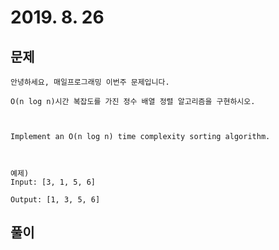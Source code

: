 # 2019. 8. 26

## 문제
```
안녕하세요, 매일프로그래밍 이번주 문제입니다.
 
O(n log n)시간 복잡도를 가진 정수 배열 정렬 알고리즘을 구현하시오.



Implement an O(n log n) time complexity sorting algorithm.

 

예제)
Input: [3, 1, 5, 6]

Output: [1, 3, 5, 6]
```

## 풀이
```javascript

```
